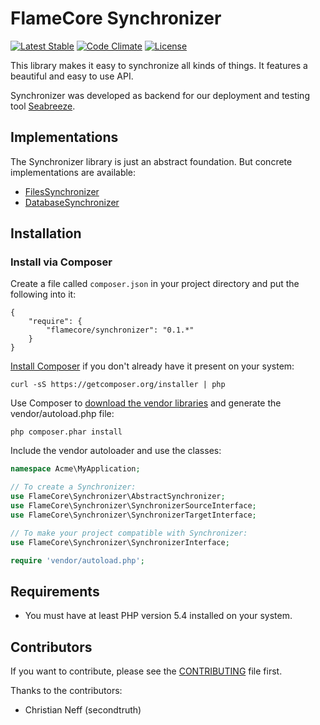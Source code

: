 FlameCore Synchronizer
======================

[![Latest Stable](http://img.shields.io/packagist/v/flamecore/synchronizer.svg)](https://packagist.org/packages/flamecore/synchronizer)
[![Code Climate](http://img.shields.io/codeclimate/github/FlameCore/Synchronizer.svg)](https://codeclimate.com/github/FlameCore/Synchronizer)
[![License](http://img.shields.io/packagist/l/flamecore/synchronizer.svg)](https://packagist.org/packages/flamecore/synchronizer)

This library makes it easy to synchronize all kinds of things. It features a beautiful and easy to use API.

Synchronizer was developed as backend for our deployment and testing tool [Seabreeze](https://github.com/FlameCore/Seabreeze).


Implementations
---------------

The Synchronizer library is just an abstract foundation. But concrete implementations are available:

* [FilesSynchronizer](https://github.com/FlameCore/FilesSynchronizer)
* [DatabaseSynchronizer](https://github.com/FlameCore/DatabaseSynchronizer)


Installation
------------

### Install via Composer

Create a file called `composer.json` in your project directory and put the following into it:

```
{
    "require": {
        "flamecore/synchronizer": "0.1.*"
    }
}
```

[Install Composer](https://getcomposer.org/doc/00-intro.md#installation-nix) if you don't already have it present on your system:

    curl -sS https://getcomposer.org/installer | php

Use Composer to [download the vendor libraries](https://getcomposer.org/doc/00-intro.md#using-composer) and generate the vendor/autoload.php file:

    php composer.phar install

Include the vendor autoloader and use the classes:

```php
namespace Acme\MyApplication;

// To create a Synchronizer:
use FlameCore\Synchronizer\AbstractSynchronizer;
use FlameCore\Synchronizer\SynchronizerSourceInterface;
use FlameCore\Synchronizer\SynchronizerTargetInterface;

// To make your project compatible with Synchronizer:
use FlameCore\Synchronizer\SynchronizerInterface;

require 'vendor/autoload.php';
```


Requirements
------------

* You must have at least PHP version 5.4 installed on your system.


Contributors
------------

If you want to contribute, please see the [CONTRIBUTING](CONTRIBUTING.md) file first.

Thanks to the contributors:

* Christian Neff (secondtruth)

